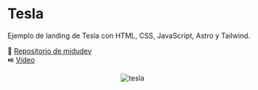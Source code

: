 # Tesla

Ejemplo de landing de Tesla con HTML, CSS, JavaScript, Astro y Tailwind.

🔗 [Repositorio de midudev](https://github.com/midudev/landing-tesla) <br/>
⏯️ [Vídeo](https://www.twitch.tv/videos/1818030865)

<p align="center">
    <img src="https://user-images.githubusercontent.com/1561955/238280704-7aa648fc-0824-4ad1-9a36-7b2e4d272b53.jpg"
        alt="tesla"
    />
</p>